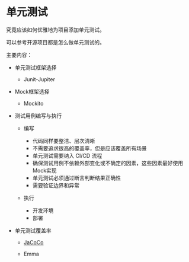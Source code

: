 # 单元测试

究竟应该如何优雅地为项目添加单元测试。

可以参考开源项目都是怎么做单元测试的。

主要内容：

+ 单元测试框架选择

  + Junit-Jupiter

+ Mock框架选择

  + Mockito

+ 测试用例编写与执行

  + 编写

    + 代码同样要整洁、层次清晰
    + 不需要追求很高的覆盖率，但是应该覆盖所有场景
    + 单元测试需要纳入 CI/CD 流程
    + 确保测试用例不依赖外部变化或不确定的因素，这些因素最好使用Mock实现
    + 单元测试必须通过断言判断结果正确性
    + 需要验证边界和异常

  + 执行

    + 开发环境
    + 部署

+ 单元测试覆盖率

  + [JaCoCo](https://www.jacoco.org/jacoco/trunk/doc/)

  + Emma

